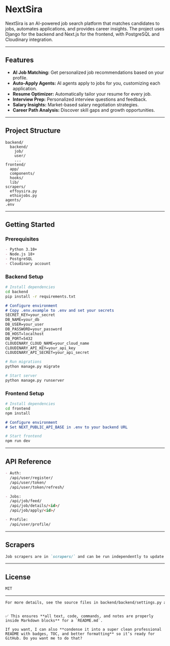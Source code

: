 # NextSira

NextSira is an AI-powered job search platform that matches candidates to jobs, automates applications, and provides career insights. The project uses Django for the backend and Next.js for the frontend, with PostgreSQL and Cloudinary integration.

---

## Features

- **AI Job Matching:** Get personalized job recommendations based on your profile.
- **Auto-Apply Agents:** AI agents apply to jobs for you, customizing each application.
- **Resume Optimizer:** Automatically tailor your resume for every job.
- **Interview Prep:** Personalized interview questions and feedback.
- **Salary Insights:** Market-based salary negotiation strategies.
- **Career Path Analysis:** Discover skill gaps and growth opportunities.

---

## Project Structure

```plaintext
backend/
  backend/
    job/
    user/
    ...
frontend/
  app/
  components/
  hooks/
  lib/
scrapers/
  effoysira.py
  ethiojobs.py
agents/
.env
````

---

## Getting Started

### Prerequisites

```markdown
- Python 3.10+
- Node.js 18+
- PostgreSQL
- Cloudinary account
```

### Backend Setup

```bash
# Install dependencies
cd backend
pip install -r requirements.txt
```

```markdown
# Configure environment
# Copy .env.example to .env and set your secrets
SECRET_KEY=your_secret
DB_NAME=your_db
DB_USER=your_user
DB_PASSWORD=your_password
DB_HOST=localhost
DB_PORT=5432
CLOUDINARY_CLOUD_NAME=your_cloud_name
CLOUDINARY_API_KEY=your_api_key
CLOUDINARY_API_SECRET=your_api_secret
```

```bash
# Run migrations
python manage.py migrate

# Start server
python manage.py runserver
```

### Frontend Setup

```bash
# Install dependencies
cd frontend
npm install
```

```markdown
# Configure environment
# Set NEXT_PUBLIC_API_BASE in .env to your backend URL
```

```bash
# Start frontend
npm run dev
```

---

## API Reference

```markdown
- Auth:
  /api/user/register/
  /api/user/token/
  /api/user/token/refresh/

- Jobs:
  /api/job/feed/
  /api/job/details/<id>/
  /api/job/apply/<id>/

- Profile:
  /api/user/profile/
```

---

## Scrapers

```markdown
Job scrapers are in `scrapers/` and can be run independently to update job data.
```

---

## License

```markdown
MIT
```

---

```markdown
For more details, see the source files in backend/backend/settings.py and frontend/app/page.tsx.
```

```

✅ This ensures **all text, code, commands, and notes are properly inside Markdown blocks** for a `README.md`.  

If you want, I can also **condense it into a super clean professional README with badges, TOC, and better formatting** so it’s ready for GitHub. Do you want me to do that?
```
